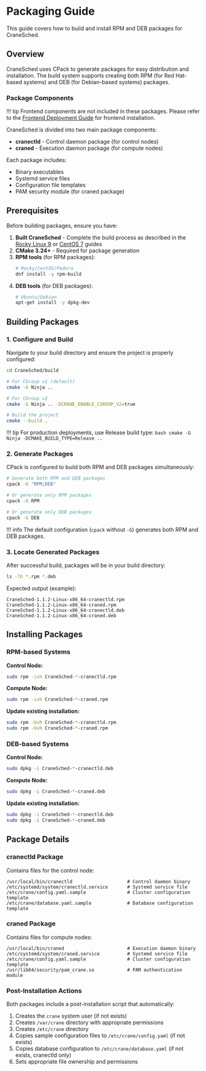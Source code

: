 # Packaging Guide

This guide covers how to build and install RPM and DEB packages for CraneSched.

## Overview

CraneSched uses CPack to generate packages for easy distribution and installation. The build system supports creating both RPM (for Red Hat-based systems) and DEB (for Debian-based systems) packages.

### Package Components

!!! tip
    Frontend components are not included in these packages. Please refer to the [Frontend Deployment Guide](../frontend/frontend.md) for frontend installation.

CraneSched is divided into two main package components:

- **cranectld** - Control daemon package (for control nodes)
- **craned** - Execution daemon package (for compute nodes)

Each package includes:

- Binary executables
- Systemd service files
- Configuration file templates
- PAM security module (for craned package)

## Prerequisites

Before building packages, ensure you have:

1. **Built CraneSched** - Complete the build process as described in the [Rocky Linux 9](./Rocky9.md) or [CentOS 7](./CentOS7.md) guides
2. **CMake 3.24+** - Required for package generation
3. **RPM tools** (for RPM packages):
   ```bash
   # Rocky/CentOS/Fedora
   dnf install -y rpm-build
   ```
4. **DEB tools** (for DEB packages):
   ```bash
   # Ubuntu/Debian
   apt-get install -y dpkg-dev
   ```

## Building Packages

### 1. Configure and Build

Navigate to your build directory and ensure the project is properly configured:

```bash
cd CraneSched/build

# For CGroup v1 (default)
cmake -G Ninja ..

# For CGroup v2
cmake -G Ninja .. -DCRANE_ENABLE_CGROUP_V2=true

# Build the project
cmake --build .
```

!!! tip
    For production deployments, use Release build type:
    ```bash
    cmake -G Ninja -DCMAKE_BUILD_TYPE=Release ..
    ```

### 2. Generate Packages

CPack is configured to build both RPM and DEB packages simultaneously:

```bash
# Generate both RPM and DEB packages
cpack -G "RPM;DEB"

# Or generate only RPM packages
cpack -G RPM

# Or generate only DEB packages
cpack -G DEB
```

!!! info
    The default configuration (`cpack` without `-G`) generates both RPM and DEB packages.

### 3. Locate Generated Packages

After successful build, packages will be in your build directory:

```bash
ls -lh *.rpm *.deb
```

Expected output (example):
```
CraneSched-1.1.2-Linux-x86_64-cranectld.rpm
CraneSched-1.1.2-Linux-x86_64-craned.rpm
CraneSched-1.1.2-Linux-x86_64-cranectld.deb
CraneSched-1.1.2-Linux-x86_64-craned.deb
```

## Installing Packages

### RPM-based Systems

**Control Node:**
```bash
sudo rpm -ivh CraneSched-*-cranectld.rpm
```

**Compute Node:**
```bash
sudo rpm -ivh CraneSched-*-craned.rpm
```

**Update existing installation:**
```bash
sudo rpm -Uvh CraneSched-*-cranectld.rpm
sudo rpm -Uvh CraneSched-*-craned.rpm
```

### DEB-based Systems

**Control Node:**
```bash
sudo dpkg -i CraneSched-*-cranectld.deb
```

**Compute Node:**
```bash
sudo dpkg -i CraneSched-*-craned.deb
```

**Update existing installation:**
```bash
sudo dpkg -i CraneSched-*-cranectld.deb
sudo dpkg -i CraneSched-*-craned.deb
```

## Package Details

### cranectld Package

Contains files for the control node:

```
/usr/local/bin/cranectld                    # Control daemon binary
/etc/systemd/system/cranectld.service       # Systemd service file
/etc/crane/config.yaml.sample               # Cluster configuration template
/etc/crane/database.yaml.sample             # Database configuration template
```

### craned Package

Contains files for compute nodes:

```
/usr/local/bin/craned                       # Execution daemon binary
/etc/systemd/system/craned.service          # Systemd service file
/etc/crane/config.yaml.sample               # Cluster configuration template
/usr/lib64/security/pam_crane.so            # PAM authentication module
```

### Post-Installation Actions

Both packages include a post-installation script that automatically:

1. Creates the `crane` system user (if not exists)
2. Creates `/var/crane` directory with appropriate permissions
3. Creates `/etc/crane` directory
4. Copies sample configuration files to `/etc/crane/config.yaml` (if not exists)
5. Copies database configuration to `/etc/crane/database.yaml` (if not exists, cranectld only)
6. Sets appropriate file ownership and permissions
